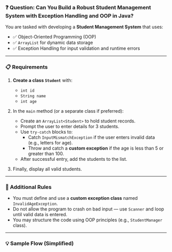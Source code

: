 ### ❓ Question: Can You Build a Robust Student Management System with Exception Handling and OOP in Java?

You are tasked with developing a **Student Management System** that uses:

- ✅ Object-Oriented Programming (OOP)
- ✅ `ArrayList` for dynamic data storage
- ✅ Exception Handling for input validation and runtime errors

---

### 📋 Requirements

1. **Create a class `Student`** with:
   - `int id`
   - `String name`
   - `int age`

2. In the `main` method (or a separate class if preferred):
   - Create an `ArrayList<Student>` to hold student records.
   - Prompt the user to enter details for 3 students.
   - Use `try-catch` blocks to:
     - Catch `InputMismatchException` if the user enters invalid data (e.g., letters for age).
     - Throw and catch a **custom exception** if the age is less than 5 or greater than 100.
   - After successful entry, add the students to the list.

3. Finally, display all valid students.

---

### 🔧 Additional Rules

- You must define and use a **custom exception class** named `InvalidAgeException`.
- Do not allow the program to crash on bad input — use `Scanner` and loop until valid data is entered.
- You may structure the code using OOP principles (e.g., `StudentManager` class).

---

### 💡 Sample Flow (Simplified)

